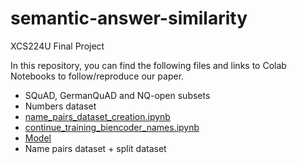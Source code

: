 # semantic-answer-similarity
 XCS224U Final Project

In this repository, you can find the following files and links to Colab Notebooks to follow/reproduce our paper.

* SQuAD, GermanQuAD and NQ-open subsets
* Numbers dataset 
* [name_pairs_dataset_creation.ipynb](https://colab.research.google.com/drive/1AFU-RF3adOpIJfZAkEVT3tSuHefd4JJl?usp=sharing)
* [continue_training_biencoder_names.ipynb](https://colab.research.google.com/drive/1a1L9xfK-t3xtp1MHyHIzewip4kDDxhRe?usp=sharing)
* [Model](https://drive.google.com/drive/folders/1rDVOkfr3VzjGsu4Esz6rY9Ck2ndenvct?usp=sharing)
* Name pairs dataset + split dataset
